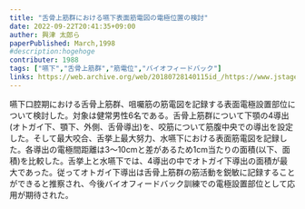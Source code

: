```yaml
---
title: "舌骨上筋群における嚥下表面筋電図の電極位置の検討"
date: 2022-09-22T20:41:35+09:00
auther: 興津 太郎ら
paperPublished: March,1998
#description:hogehoge
contributer: 1988
tags: ["嚥下","舌骨上筋群","筋電位","バイオフィードバック"]
links: https://web.archive.org/web/20180728140115id_/https://www.jstage.jst.go.jp/article/jjrm1964/35/4/35_4_241/_pdf
---
```

嚥下口腔期における舌骨上筋群、咀囑筋の筋電図を記録する表面電極設置部位について検討した。対象は健常男性6名である。舌骨上筋群について下顎の4導出(オトガイ下、顎下、外側、舌骨導出)を、咬筋について筋腹中央での導出を設定した。そして最大咬合、舌挙上最大努力、水嚥下における表面筋電図を記録した。各導出の電極間距離は3～10cmと差があるため1cm当たりの面積(以下、面積)を比較した。舌挙上と水嚥下では、4導出の中でオトガイ下導出の面積が最大であった。従ってオトガイ下導出は舌骨上筋群の筋活動を鋭敏に記録することができると推察され、今後バイオフィードバック訓練での電極設置部位として応用が期待された。